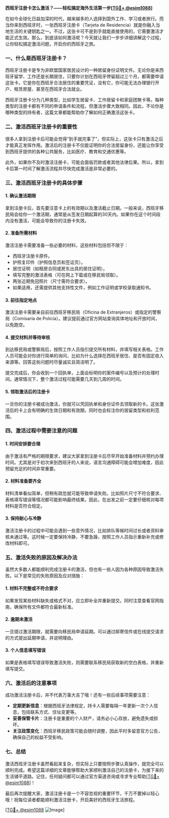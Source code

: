 **西班牙注册卡怎么激活？——轻松搞定海外生活第一步[[TG💪+ @esim1088](https://t.me/s/esim1088)]**

在如今全球化日益加深的时代，越来越多的人选择到国外工作、学习或者旅行。而当你来到西班牙时，一张西班牙注册卡（Tarjeta de Residencia）就是你融入当地生活的关键钥匙之一。不过，这张卡可不是到手就能直接使用的，它需要激活才能正式生效。那么，到底该如何激活呢？今天就让我们一步步详细讲解这个过程，让你轻松搞定激活问题，开启你的西班牙之旅。

### **一、什么是西班牙注册卡？**

西班牙注册卡是专为非欧盟国家居民设计的一种居留身份证明文件。无论你是来西班牙留学、工作还是长期居住，只要你计划在西班牙停留超过三个月，都需要申请这张卡。它是你在西班牙合法居住的重要凭证，没有它，你可能无法办理银行开户、租赁房屋、甚至在西班牙合法就业。

西班牙注册卡分为几种类型，比如学生居留卡、工作居留卡和家庭团聚卡等。每种类型的注册卡都有不同的申请条件和流程，但激活步骤大致相同。因此，不论你是哪种类型的持有者，这篇文章都能帮助你了解如何正确激活这张卡。

### **二、激活西班牙注册卡的重要性**

很多人拿到注册卡后可能会觉得“到手就完事了”，但实际上，这张卡只有激活之后才能真正发挥作用。激活后的注册卡不仅能证明你的合法居留身份，还能让你享受到西班牙提供的各种公共服务，比如医疗、教育和交通优惠等。

此外，如果你不及时激活注册卡，可能会面临罚款或者其他法律后果。所以，拿到卡后第一时间了解激活流程并尽快完成激活是非常必要的。

### **三、激活西班牙注册卡的具体步骤**

#### **1. 确认激活期限**
拿到注册卡后，首先要注意卡上的有效期以及激活截止日期。一般来说，西班牙移民局会给你一个激活期，通常是从签发日期起算的30天内。如果你在这个时间段内没有激活，可能会导致你的注册卡失效。

#### **2. 准备所需材料**
激活注册卡需要准备一些必要的材料，这些材料包括但不限于：
- 西班牙注册卡原件。
- 护照复印件（护照信息页和签证页）。
- 居住证明（如租房合同或房东出具的居住证明）。
- 填写完整的激活表格（可在网上下载或在移民局领取）。
- 两张近期免冠照片（尺寸需符合要求）。
- 如果适用，还需提供其他支持性文件，例如工作证明或学校录取通知书。

#### **3. 前往指定地点**
激活注册卡需要亲自前往西班牙移民局（Oficina de Extranjeros）或指定的警察局（Comisaría de Policía）。建议提前通过官方网站查询具体地址和开放时间，以免跑空。

#### **4. 提交材料并等待审核**
到达移民局或警察局后，按照工作人员指引提交所有材料，并填写相关表格。工作人员可能会对你进行简单的询问，比如为什么选择在西班牙居住、是否有固定收入来源等。回答这些问题时尽量诚实且简洁明了。

提交完成后，你会收到一个回执单，上面会标明你的案件编号以及预计的处理时间。通常情况下，整个激活过程可能需要几天到几周的时间。

#### **5. 领取激活后的注册卡**
一旦你的注册卡被成功激活，你就可以凭回执单和身份证件去领取新的卡。这张激活后的卡上会有明确的生效日期和有效期，同时也会标注你的居留类型和权利范围。

### **四、激活过程中需要注意的问题**

#### **1. 时间安排要合理**
由于激活有严格的期限要求，建议大家拿到注册卡后尽早开始准备材料并预约办理时间。尤其是对于初次来到西班牙的人来说，语言沟通障碍可能会增加难度，因此预留充足的时间非常重要。

#### **2. 材料准备要齐全**
材料清单看似简单，但稍有疏忽就可能导致申请失败。比如照片尺寸不符合要求、表格填写错误等情况都可能影响最终结果。因此，在出发之前一定要仔细核对每项材料是否符合规定。

#### **3. 保持耐心与冷静**
激活注册卡的过程中可能会遇到一些意外情况，比如排队等候时间过长或者资料审核未通过等。这时候一定要保持冷静，不要急躁，按照工作人员指示重新补充或修改材料即可。

### **五、激活失败的原因及解决办法**

虽然大多数人都能顺利完成注册卡的激活，但也有一些人因为各种原因导致激活失败。以下是常见的失败原因及应对措施：

#### **1. 材料不完整或不符合要求**
如果发现某些材料缺失或格式不对，应立即补全并重新提交。同时注意查看官网指南，确保所有文件都符合最新标准。

#### **2. 逾期未激活**
一旦错过激活期限，就需要向移民局申请延期。可以通过邮寄信件或在线提交请求的方式提出延期申请，并说明理由。

#### **3. 个人信息填写错误**
如果是表格填写错误导致激活失败，则需要联系移民局获取新的空白表格，并重新填写提交。

### **六、激活后的注意事项**

成功激活注册卡后，并不代表万事大吉了哦！还有一些后续事项需要注意：

- **定期更新信息**：根据西班牙法律规定，持卡人需要每隔一年更新一次个人信息，包括联系方式、住址变更等。
- **妥善保管卡片**：注册卡是重要的个人财产，请务必小心存放，避免遗失或损坏。
- **关注政策变化**：西班牙移民政策可能会随时调整，因此平时多留意官方公告，确保自己的权益不受影响。

### **七、总结**

激活西班牙注册卡虽然看起来复杂，但实际上只要按照步骤认真操作，就完全可以顺利完成。希望这篇详细的文章能够帮助大家顺利激活自己的注册卡，为接下来的生活铺平道路。记住，任何疑问都可以通过官方渠道咨询或寻求专业帮助[[TG💪+ @esim1088](https://t.me/s/esim1088)]！

最后再次提醒大家，激活注册卡是一个不容忽视的重要环节，千万不要掉以轻心哦！祝每位读者都能顺利激活注册卡，开启美好的西班牙生活旅程。

[[TG💪+ @esim1088](https://t.me/s/esim1088) ![Image](https://i.postimg.cc/4NQfJmqS/Snipaste-2025-05-13-00-14-12.png)]